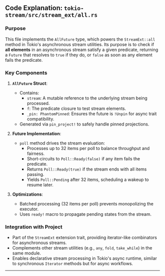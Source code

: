 ## Code Explanation: `tokio-stream/src/stream_ext/all.rs`

### Purpose
This file implements the `AllFuture` type, which powers the `StreamExt::all` method in Tokio's asynchronous stream utilities. Its purpose is to check if **all elements** in an asynchronous stream satisfy a given predicate, returning a `Future` that resolves to `true` if they do, or `false` as soon as any element fails the predicate.

### Key Components
1. **`AllFuture` Struct**:
   - Contains:
     - `stream`: A mutable reference to the underlying stream being processed.
     - `f`: The predicate closure to test stream elements.
     - `_pin: PhantomPinned`: Ensures the future is `!Unpin` for async trait compatibility.
   - Generated via `pin_project!` to safely handle pinned projections.

2. **Future Implementation**:
   - `poll` method drives the stream evaluation:
     - Processes up to 32 items per poll to balance throughput and fairness.
     - Short-circuits to `Poll::Ready(false)` if any item fails the predicate.
     - Returns `Poll::Ready(true)` if the stream ends with all items passing.
     - Yields `Poll::Pending` after 32 items, scheduling a wakeup to resume later.

3. **Optimizations**:
   - Batched processing (32 items per poll) prevents monopolizing the executor.
   - Uses `ready!` macro to propagate pending states from the stream.

### Integration with Project
- Part of the `StreamExt` extension trait, providing iterator-like combinators for asynchronous streams.
- Complements other stream utilities (e.g., `any`, `fold`, `take_while`) in the same module.
- Enables declarative stream processing in Tokio's async runtime, similar to synchronous `Iterator` methods but for async workflows.

---
